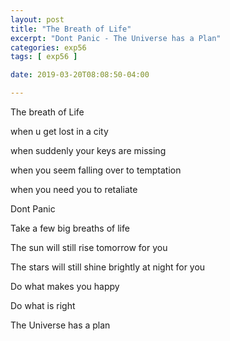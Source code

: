 ```yaml
---
layout: post
title: "The Breath of Life"
excerpt: "Dont Panic - The Universe has a Plan"
categories: exp56
tags: [ exp56 ]

date: 2019-03-20T08:08:50-04:00

---
```


The breath of Life

when u get lost in a city

when suddenly your keys are missing

when you seem falling over to temptation

when you need you to retaliate

Dont Panic

Take a few big breaths of life

The sun will still rise tomorrow for you

The stars will still shine brightly at night for you

Do what makes you happy

Do what is right

The Universe has a plan
